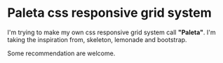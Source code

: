 Paleta css responsive grid system
======


I'm trying to make my own css responsive grid system call <strong>"Paleta"</strong>. I'm taking  the inspiration from, skeleton, lemonade and bootstrap.

Some recommendation are welcome.

